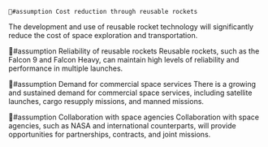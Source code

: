     🔮#assumption Cost reduction through reusable rockets
The development and use of reusable rocket technology will significantly reduce the cost of space exploration and transportation.

🔮#assumption Reliability of reusable rockets
Reusable rockets, such as the Falcon 9 and Falcon Heavy, can maintain high levels of reliability and performance in multiple launches.

🔮#assumption Demand for commercial space services
There is a growing and sustained demand for commercial space services, including satellite launches, cargo resupply missions, and manned missions.

🔮#assumption Collaboration with space agencies
Collaboration with space agencies, such as NASA and international counterparts, will provide opportunities for partnerships, contracts, and joint missions.



